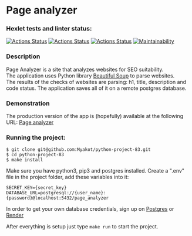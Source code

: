 # Page analyzer

### Hexlet tests and linter status:
[![Actions Status](https://github.com/Myakot/python-project-83/actions/workflows/hexlet-check.yml/badge.svg)](https://github.com/Myakot/python-project-83/actions)
[![Actions Status](https://github.com/Myakot/python-project-83/workflows/hexlet-check/badge.svg)](https://github.com/Myakot/python-project-83/actions)
[![Actions Status](https://github.com/Myakot/python-project-83/workflows/flake8/badge.svg)](https://github.com/Myakot/python-project-83/actions/workflows/flake8.yml)
[![Maintainability](https://api.codeclimate.com/v1/badges/98a86e836514fd92d4f8/maintainability)](https://codeclimate.com/github/Myakot/python-project-83/maintainability)

### Description
Page Analyzer is a site that analyzes websites for SEO suitability.  
The application uses Python library 
[Beautiful Soup](https://www.crummy.com/software/BeautifulSoup/bs4/doc/) to parse websites.  
The results of the checks of websites are parsing: 
h1, title, description and code status.
The application saves all of it on a remote postgres database.

### Demonstration

The production version of the app is (hopefully) available at the following URL:
[Page analyzer](https://python-project-83-daxw.onrender.com)

### Running the project:
```
$ git clone git@github.com:Myakot/python-project-83.git  
$ cd python-project-83  
$ make install  
```

Make sure you have python3, pip3 and postgres installed.
Create a ".env" file in the project folder, add these variables into it:
```  
SECRET_KEY={secret_key}  
DATABASE_URL=postgresql://{user_name}:{password}@localhost:5432/page_analyzer  
```  
In order to get your own database credentials, sign up on [Postgres](https://www.postgresql.org/) 
or [Render](https://render.com/)

After everything is setup just type `make run` to start the project.